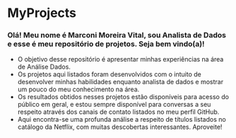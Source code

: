 # MyProjects
### Olá! Meu nome é Marconi Moreira Vital, sou Analista de Dados e esse é meu repositório de projetos. Seja bem vindo(a)!

- O objetivo desse repositório é apresentar minhas experiências na área de Análise Dados. 
- Os projetos aqui listados foram desenvolvidos com o intuito de desenvolver minhas habilidades enquanto analista de dados e mostrar um pouco do meu conhecimento na área.
- Os resultados obtidos nesses projetos estão disponíveis para acesso do público em geral, e estou sempre disponível para conversas a seu respeito através dos canais de contato listados no meu perfil GitHub.
- Aqui encontra-se uma profunda análise a respeito de títulos listados no catálogo da Netflix, com muitas descobertas interessantes. Aproveite!
